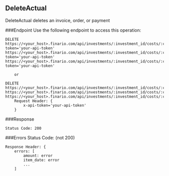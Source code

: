 DeleteActual
------------
DeleteActual deletes an invoice, order, or payment

###Endpoint
Use the following endpoint to access this operation:

	DELETE
	https://<your_host>.finario.com/api/investments/:investment_id/costs/:cost_id/invoices/:id?token='your-api-token'
	https://<your_host>.finario.com/api/investments/:investment_id/costs/:cost_id/orders/:id?token='your-api-token'
	https://<your_host>.finario.com/api/investments/:investment_id/costs/:cost_id/payments/:id?token='your-api-token'

        or

	DELETE
    https://<your_host>.finario.com/api/investments/:investment_id/costs/:cost_id/invoices/:id
    https://<your_host>.finario.com/api/investments/:investment_id/costs/:cost_id/orders/:id
    https://<your_host>.finario.com/api/investments/:investment_id/costs/:cost_id/payments/:id
        Request Header: {
            x-api-token='your-api-token'
        }

###Response

    Status Code: 200

###Errors
   Status Code: (not 200)

    Response Header: {
        errors: [
            amount: error
            item_date: error
            ...
        ]